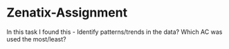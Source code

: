 # Zenatix-Assignment
In this task I found this -
Identify patterns/trends in the data?
Which AC was used the most/least?
